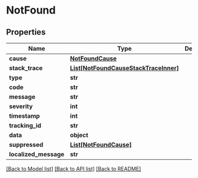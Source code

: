 # NotFound


## Properties

Name | Type | Description | Notes
------------ | ------------- | ------------- | -------------
**cause** | [**NotFoundCause**](NotFoundCause.md) |  | [optional] 
**stack_trace** | [**List[NotFoundCauseStackTraceInner]**](NotFoundCauseStackTraceInner.md) |  | [optional] 
**type** | **str** |  | [optional] 
**code** | **str** |  | [optional] 
**message** | **str** |  | [optional] 
**severity** | **int** |  | [optional] 
**timestamp** | **int** |  | [optional] 
**tracking_id** | **str** |  | [optional] 
**data** | **object** |  | [optional] 
**suppressed** | [**List[NotFoundCause]**](NotFoundCause.md) |  | [optional] 
**localized_message** | **str** |  | [optional] 

[[Back to Model list]](../README.md#documentation-for-models) [[Back to API list]](../README.md#documentation-for-api-endpoints) [[Back to README]](../README.md)


